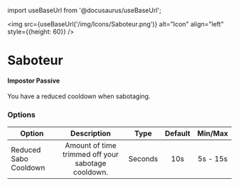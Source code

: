 import useBaseUrl from '@docusaurus/useBaseUrl';

<img src={useBaseUrl('/img/Icons/Saboteur.png')} alt="Icon" align="left" style={{height: 60}} />
# Saboteur

#### Impostor Passive

You have a reduced cooldown when sabotaging.

### Options

| Option | Description | Type | Default | Min/Max |
|----------|:-----------------:|:------:|:------:|:------:|
| Reduced Sabo Cooldown | Amount of time trimmed off your sabotage cooldown. | Seconds | 10s | 5s - 15s |